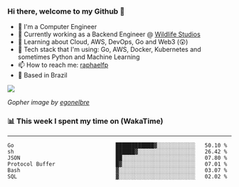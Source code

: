 ### Hi there, welcome to my Github 👋

- 📖 I'm a Computer Engineer
- 🔭 Currently working as a Backend Engineer @ [Wildlife Studios](https://wildlifestudios.com/)
- 🌱 Learning about Cloud, AWS, DevOps, Go and Web3 (😲)
- 🚀 Tech stack that I'm using: Go, AWS, Docker, Kubernetes and sometimes Python and Machine Learning
- 📫 How to reach me: [raphaelfp](https://linkedin.com/in/raphaelfp)
- 🏡 Based in Brazil

![](https://github.com/raphaelfp/gophers/blob/master/.thumb/animation/morning-coffee-3x.gif)

*Gopher image by [egonelbre](https://github.com/egonelbre/)*

### 📊 This week I spent my time on (WakaTime)

---

<!--START_SECTION:waka-->

```text
Go                                ████████████▓░░░░░░░░░░░░   50.10 %
sh                                ██████▓░░░░░░░░░░░░░░░░░░   26.42 %
JSON                              ██░░░░░░░░░░░░░░░░░░░░░░░   07.80 %
Protocol Buffer                   █▓░░░░░░░░░░░░░░░░░░░░░░░   07.01 %
Bash                              ▓░░░░░░░░░░░░░░░░░░░░░░░░   03.07 %
SQL                               ▓░░░░░░░░░░░░░░░░░░░░░░░░   02.02 %
```

<!--END_SECTION:waka-->
